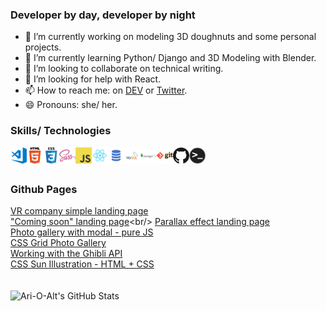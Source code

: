 ### Developer by day, developer by night


- 🔭 I’m currently working on modeling 3D doughnuts and some personal projects.
- 🌱 I’m currently learning Python/ Django and 3D Modeling with Blender.
- 👯 I’m looking to collaborate on technical writing.
- 🤔 I’m looking for help with React.
- 📫 How to reach me: on [DEV](https://dev.to/cilvako) or [Twitter](https://twitter.com/Cilvako).
- 😄 Pronouns: she/ her.

### Skills/ Technologies

<img align="left" alt="Visual Studio Code" width="26px" src="https://raw.githubusercontent.com/github/explore/80688e429a7d4ef2fca1e82350fe8e3517d3494d/topics/visual-studio-code/visual-studio-code.png" />
<img align="left" alt="HTML5" width="26px" src="https://raw.githubusercontent.com/github/explore/80688e429a7d4ef2fca1e82350fe8e3517d3494d/topics/html/html.png" />
<img align="left" alt="CSS3" width="26px" src="https://raw.githubusercontent.com/github/explore/80688e429a7d4ef2fca1e82350fe8e3517d3494d/topics/css/css.png" />
<img align="left" alt="Sass" width="26px" src="https://raw.githubusercontent.com/github/explore/80688e429a7d4ef2fca1e82350fe8e3517d3494d/topics/sass/sass.png" />
<img align="left" alt="JavaScript" width="26px" src="https://raw.githubusercontent.com/github/explore/80688e429a7d4ef2fca1e82350fe8e3517d3494d/topics/javascript/javascript.png"/>
<img align="left" alt="React" width="26px" src="https://raw.githubusercontent.com/github/explore/80688e429a7d4ef2fca1e82350fe8e3517d3494d/topics/react/react.png" />
<img align="left" alt="SQL" width="26px" src="https://raw.githubusercontent.com/github/explore/80688e429a7d4ef2fca1e82350fe8e3517d3494d/topics/sql/sql.png" />
<img align="left" alt="MySQL" width="26px" src="https://raw.githubusercontent.com/github/explore/80688e429a7d4ef2fca1e82350fe8e3517d3494d/topics/mysql/mysql.png" />
<img align="left" alt="MongoDB" width="26px" src="https://raw.githubusercontent.com/github/explore/80688e429a7d4ef2fca1e82350fe8e3517d3494d/topics/mongodb/mongodb.png" />
<img align="left" alt="Git" width="26px" src="https://raw.githubusercontent.com/github/explore/80688e429a7d4ef2fca1e82350fe8e3517d3494d/topics/git/git.png" />
<img align="left" alt="GitHub" width="26px" src="https://raw.githubusercontent.com/github/explore/78df643247d429f6cc873026c0622819ad797942/topics/github/github.png" />
<img align="left" alt="Terminal" width="26px" src="https://raw.githubusercontent.com/github/explore/80688e429a7d4ef2fca1e82350fe8e3517d3494d/topics/terminal/terminal.png" />

<br/>
<br/>

### Github Pages
[VR company simple landing page](https://ari-o-alt.github.io/VR-Company-landing-page/)<br/>
["Coming soon" landing page](https://ari-o-alt.github.io/.)<br/>
[Parallax effect landing page](https://ari-o-alt.github.io/simple_parallax_webiste/)<br/>
[Photo gallery with modal - pure JS](https://ari-o-alt.github.io/image_gallery_with_modal_pure_Js/)<br/>
[CSS Grid Photo Gallery](https://ari-o-alt.github.io/CSS_grid_photo_gallery/)<br/>
[Working with the Ghibli API](https://ari-o-alt.github.io/studio_ghibli_API/)<br/>
[CSS Sun Illustration - HTML + CSS](https://ari-o-alt.github.io/CSSsun/)<br/>
<br/>
<br/>
![Ari-O-Alt's GitHub Stats](https://github-readme-stats.vercel.app/api?username=Cilvako&show_icons=true)<br/>

